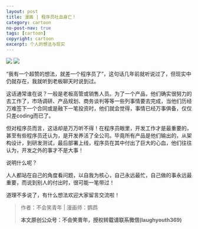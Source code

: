 ```yaml
---
layout: post
title: 漫画 | 程序员吐血身亡！
category: cartoon
no-post-nav: true
tags: [cartoon]
copyright: cartoon
excerpt: 个人的想法与现实
---
```


![](http://favorites.ren/assets/images/2020/cartoon/tuxue/tuxue01.jpg)
![](http://favorites.ren/assets/images/2020/cartoon/tuxue/tuxue02.jpg)

“我有一个超赞的想法，就差一个程序员了”，这句话几年前就听说过了，但现实中仍就存在，我就听到老板聊天时说到过。

这话通常谁在说？一般是老板高管或销售人员。为了一个产品，他们确实很努力的去工作了，市场调研、产品规划、商务谈判等等一些列事情要去完成，当他们历经万难签下一个合同或是融下一笔投资时，他们就会觉得，事情已经万事俱备，仅仅只差coding而已了。

但对程序员而言，这话却是万万听不得！在程序员眼里，开发工作才是最重要的，甚至有些程序员还认为，是开发养活了全公司。毕竟所有产品是他们输出的，从架构设计，到研发测试，最后部署上线，程序员在其中付出了巨大的心血，他们往往认为，开发之外的事才不是大事！

说明什么呢？

人人都站在自己的角度看问题，以自我为核心，自己永远最忙，自己做的事永远最重要，而说到别人的付出时，很可能一笔带过！

道理不多说了，有什么想法欢迎大家留言交流啦！

>作者：不会笑青年 | 漫画师：鹦鹉
>
>**本文原创公众号：不会笑青年，授权转载请联系微信(laughyouth369)**